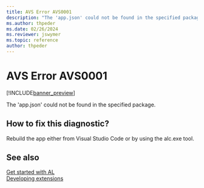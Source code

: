 ```yaml
---
title: AVS Error AVS0001
description: "The 'app.json' could not be found in the specified package."
ms.author: thpeder
ms.date: 02/26/2024
ms.reviewer: jswymer
ms.topic: reference
author: thpeder
---
```


# AVS Error AVS0001

[!INCLUDE[banner_preview](../includes/banner_preview.md)]

The 'app.json' could not be found in the specified package.

## How to fix this diagnostic?

Rebuild the app either from Visual Studio Code or by using the alc.exe tool.

## See also

[Get started with AL](../devenv-get-started.md)  
[Developing extensions](../devenv-dev-overview.md)  
